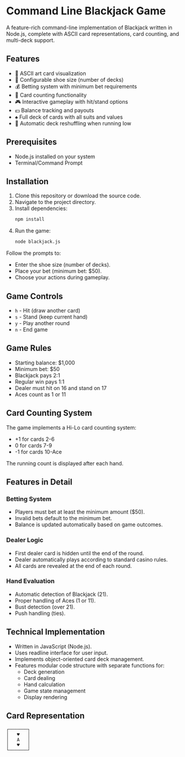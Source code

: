 # Command Line Blackjack Game

A feature-rich command-line implementation of Blackjack written in Node.js, complete with ASCII card representations, card counting, and multi-deck support.

## Features

- 🎴 ASCII art card visualization
- 🎲 Configurable shoe size (number of decks)
- 💰 Betting system with minimum bet requirements
- 🔢 Card counting functionality
- 🎮 Interactive gameplay with hit/stand options
- 💵 Balance tracking and payouts
- ♠️ Full deck of cards with all suits and values
- 🔄 Automatic deck reshuffling when running low

## Prerequisites

- Node.js installed on your system
- Terminal/Command Prompt

## Installation

1. Clone this repository or download the source code.
2. Navigate to the project directory.
3. Install dependencies:
    ```bash
    npm install
    ```
4. Run the game:
    ```bash
    node blackjack.js
    ```

Follow the prompts to:
- Enter the shoe size (number of decks).
- Place your bet (minimum bet: $50).
- Choose your actions during gameplay.

## Game Controls

- `h` - Hit (draw another card)
- `s` - Stand (keep current hand)
- `y` - Play another round
- `n` - End game

## Game Rules

- Starting balance: $1,000
- Minimum bet: $50
- Blackjack pays 2:1
- Regular win pays 1:1
- Dealer must hit on 16 and stand on 17
- Aces count as 1 or 11

## Card Counting System

The game implements a Hi-Lo card counting system:

- +1 for cards 2-6
- 0 for cards 7-9
- -1 for cards 10-Ace

The running count is displayed after each hand.

## Features in Detail

### Betting System

- Players must bet at least the minimum amount ($50).
- Invalid bets default to the minimum bet.
- Balance is updated automatically based on game outcomes.

### Dealer Logic

- First dealer card is hidden until the end of the round.
- Dealer automatically plays according to standard casino rules.
- All cards are revealed at the end of each round.

### Hand Evaluation

- Automatic detection of Blackjack (21).
- Proper handling of Aces (1 or 11).
- Bust detection (over 21).
- Push handling (ties).

## Technical Implementation

- Written in JavaScript (Node.js).
- Uses readline interface for user input.
- Implements object-oriented card deck management.
- Features modular code structure with separate functions for:
  - Deck generation
  - Card dealing
  - Hand calculation
  - Game state management
  - Display rendering

## Card Representation
````
┌───────┐
│   ♥️   │
│   A   │
│   ♥️   │
└───────┘
`````
